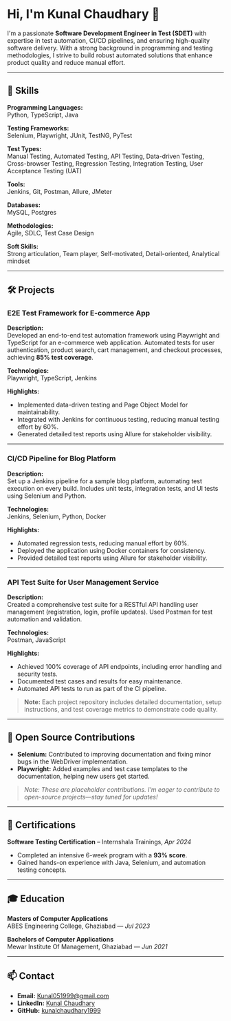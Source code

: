 # Hi, I'm Kunal Chaudhary 👋

I'm a passionate **Software Development Engineer in Test (SDET)** with expertise in test automation, CI/CD pipelines, and ensuring high-quality software delivery. With a strong background in programming and testing methodologies, I strive to build robust automated solutions that enhance product quality and reduce manual effort.

---

## 🚀 Skills

**Programming Languages:**  
Python, TypeScript, Java

**Testing Frameworks:**  
Selenium, Playwright, JUnit, TestNG, PyTest

**Test Types:**  
Manual Testing, Automated Testing, API Testing, Data-driven Testing, Cross-browser Testing, Regression Testing, Integration Testing, User Acceptance Testing (UAT)

**Tools:**  
Jenkins, Git, Postman, Allure, JMeter

**Databases:**  
MySQL, Postgres

**Methodologies:**  
Agile, SDLC, Test Case Design

**Soft Skills:**  
Strong articulation, Team player, Self-motivated, Detail-oriented, Analytical mindset

---

## 🛠️ Projects

### E2E Test Framework for E-commerce App
**Description:**  
Developed an end-to-end test automation framework using Playwright and TypeScript for an e-commerce web application. Automated tests for user authentication, product search, cart management, and checkout processes, achieving **85% test coverage**.

**Technologies:**  
Playwright, TypeScript, Jenkins

**Highlights:**
- Implemented data-driven testing and Page Object Model for maintainability.
- Integrated with Jenkins for continuous testing, reducing manual testing effort by 60%.
- Generated detailed test reports using Allure for stakeholder visibility.

---

### CI/CD Pipeline for Blog Platform
**Description:**  
Set up a Jenkins pipeline for a sample blog platform, automating test execution on every build. Includes unit tests, integration tests, and UI tests using Selenium and Python.

**Technologies:**  
Jenkins, Selenium, Python, Docker

**Highlights:**
- Automated regression tests, reducing manual effort by 60%.
- Deployed the application using Docker containers for consistency.
- Provided detailed test reports using Allure for stakeholder visibility.

---

### API Test Suite for User Management Service
**Description:**  
Created a comprehensive test suite for a RESTful API handling user management (registration, login, profile updates). Used Postman for test automation and validation.

**Technologies:**  
Postman, JavaScript

**Highlights:**
- Achieved 100% coverage of API endpoints, including error handling and security tests.
- Documented test cases and results for easy maintenance.
- Automated API tests to run as part of the CI pipeline.

> **Note:** Each project repository includes detailed documentation, setup instructions, and test coverage metrics to demonstrate code quality.

---

## 🌟 Open Source Contributions

- **Selenium:** Contributed to improving documentation and fixing minor bugs in the WebDriver implementation.
- **Playwright:** Added examples and test case templates to the documentation, helping new users get started.

> *Note: These are placeholder contributions. I’m eager to contribute to open-source projects—stay tuned for updates!*

---

## 📜 Certifications

**Software Testing Certification** – Internshala Trainings, *Apr 2024*  
- Completed an intensive 6-week program with a **93% score**.  
- Gained hands-on experience with Java, Selenium, and automation testing concepts.

---

## 🎓 Education

**Masters of Computer Applications**  
ABES Engineering College, Ghaziabad — *Jul 2023*

**Bachelors of Computer Applications**  
Mewar Institute Of Management, Ghaziabad — *Jun 2021*

---

## 📫 Contact

- **Email:** [Kunal051999@gmail.com](mailto:Kunal051999@gmail.com)  
- **LinkedIn:** [Kunal Chaudhary](#)  
- **GitHub:** [kunalchaudhary1999](https://github.com/kunalchaudhary1999)
